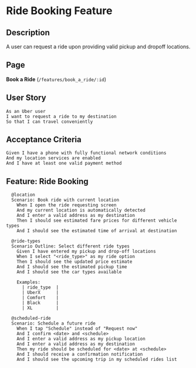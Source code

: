 
# Ride Booking Feature

## Description

A user can request a ride upon providing valid pickup and dropoff locations.

## Page

**Book a Ride** (`/features/book_a_ride/:id`)

## User Story
```
As an Uber user
I want to request a ride to my destination
So that I can travel conveniently
```

## Acceptance Criteria
```
Given I have a phone with fully functional network conditions
And my location services are enabled
And I have at least one valid payment method
```

## Feature: Ride Booking

```
  @location
  Scenario: Book ride with current location
    When I open the ride requesting screen
    And my current location is automatically detected
    And I enter a valid address as my destination
    Then I should see estimated fare prices for different vehicle types
    And I should see the estimated time of arrival at destination

  @ride-types
  Scenario Outline: Select different ride types
    Given I have entered my pickup and drop-off locations
    When I select "<ride_type>" as my ride option
    Then I should see the updated price estimate
    And I should see the estimated pickup time
    And I should see the car types available

    Examples:
      | ride_type  |
      | UberX      |
      | Comfort    |
      | Black      |
      | XL         |

  @scheduled-ride
  Scenario: Schedule a future ride
    When I tap "Schedule" instead of "Request now"
    And I confirm <date> and <schedule>
    And I enter a valid address as my pickup location
    And I enter a valid address as my destination
    Then my ride should be scheduled for <date> at <schedule>
    And I should receive a confirmation notification
    And I should see the upcoming trip in my scheduled rides list
```